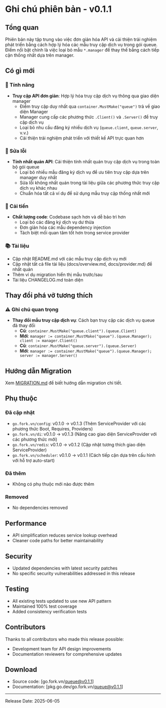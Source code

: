 # Ghi chú phiên bản - v0.1.1

## Tổng quan
Phiên bản này tập trung vào việc đơn giản hóa API và cải thiện trải nghiệm phát triển bằng cách hợp lý hóa các mẫu truy cập dịch vụ trong gói queue. Điểm nổi bật chính là việc loại bỏ mẫu `*.manager` để thay thế bằng cách tiếp cận thống nhất dựa trên manager.

## Có gì mới
### 🚀 Tính năng
- **Truy cập API đơn giản**: Hợp lý hóa truy cập dịch vụ thông qua giao diện manager
  - Điểm truy cập duy nhất qua `container.MustMake("queue")` trả về giao diện Manager
  - Manager cung cấp các phương thức `.Client()` và `.Server()` để truy cập dịch vụ
  - Loại bỏ nhu cầu đăng ký nhiều dịch vụ (`queue.client`, `queue.server`, v.v.)
  - Cải thiện trải nghiệm phát triển với thiết kế API trực quan hơn

### 🐛 Sửa lỗi
- **Tính nhất quán API**: Cải thiện tính nhất quán truy cập dịch vụ trong toàn bộ gói queue
  - Loại bỏ nhiều mẫu đăng ký dịch vụ để ưu tiên truy cập dựa trên manager duy nhất
  - Sửa lỗi không nhất quán trong tài liệu giữa các phương thức truy cập dịch vụ khác nhau
  - Chuẩn hóa tất cả ví dụ để sử dụng mẫu truy cập thống nhất mới

### 🔧 Cải tiến
- **Chất lượng code**: Codebase sạch hơn và dễ bảo trì hơn
  - Loại bỏ các đăng ký dịch vụ dư thừa
  - Đơn giản hóa các mẫu dependency injection
  - Tách biệt mối quan tâm tốt hơn trong service provider

### 📚 Tài liệu
- Cập nhật README.md với các mẫu truy cập dịch vụ mới
- Cập nhật tất cả file tài liệu (docs/overview.md, docs/provider.md) để nhất quán
- Thêm ví dụ migration hiển thị mẫu trước/sau
- Tài liệu CHANGELOG.md toàn diện

## Thay đổi phá vỡ tương thích
### ⚠️ Ghi chú quan trọng
- **Thay đổi mẫu truy cập dịch vụ**: Cách bạn truy cập các dịch vụ queue đã thay đổi
  - **Cũ**: `container.MustMake("queue.client").(queue.Client)`
  - **Mới**: `manager := container.MustMake("queue").(queue.Manager); client := manager.Client()`
  - **Cũ**: `container.MustMake("queue.server").(queue.Server)`
  - **Mới**: `manager := container.MustMake("queue").(queue.Manager); server := manager.Server()`

## Hướng dẫn Migration
Xem [MIGRATION.md](./MIGRATION.md) để biết hướng dẫn migration chi tiết.

## Phụ thuộc
### Đã cập nhật
- `go.fork.vn/config`: v0.1.0 → v0.1.3 (Thêm ServiceProvider với các phương thức Boot, Requires, Providers)
- `go.fork.vn/di`: v0.1.0 → v0.1.3 (Nâng cao giao diện ServiceProvider với các phương thức mới)
- `go.fork.vn/redis`: v0.1.0 → v0.1.2 (Cập nhật tương thích giao diện ServiceProvider)
- `go.fork.vn/scheduler`: v0.1.0 → v0.1.1 (Cách tiếp cận dựa trên cấu hình với hỗ trợ auto-start)

### Đã thêm
- Không có phụ thuộc mới nào được thêm

### Removed
- No dependencies removed

## Performance
- API simplification reduces service lookup overhead
- Cleaner code paths for better maintainability

## Security
- Updated dependencies with latest security patches
- No specific security vulnerabilities addressed in this release

## Testing
- All existing tests updated to use new API pattern
- Maintained 100% test coverage
- Added consistency verification tests

## Contributors
Thanks to all contributors who made this release possible:
- Development team for API design improvements
- Documentation reviewers for comprehensive updates

## Download
- Source code: [go.fork.vn/queue@v0.1.1]
- Documentation: [pkg.go.dev/go.fork.vn/queue@v0.1.1]

---
Release Date: 2025-06-05
